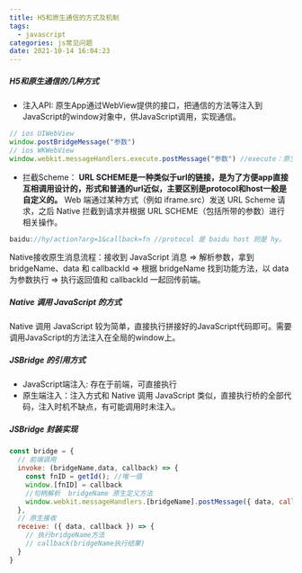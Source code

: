 ```yaml
---
title: H5和原生通信的方式及机制
tags:
  - javascript
categories: js常见问题
date: 2021-10-14 16:04:23
---
```


##### H5和原生通信的几种方式

- 注入API: 原生App通过WebView提供的接口，把通信的方法等注入到JavaScript的window对象中，供JavaScript调用，实现通信。

```javascript
// ios UIWebView
window.postBridgeMessage("参数") 
// ios WKWebView
window.webkit.messageHandlers.execute.postMessage("参数") //execute：原生定义方法
```

- 拦截Scheme：
  **URL SCHEME是一种类似于url的链接，是为了方便app直接互相调用设计的，形式和普通的url近似，主要区别是protocol和host一般是自定义的。**
  Web 端通过某种方式（例如 iframe.src）发送 URL Scheme 请求，之后 Native 拦截到请求并根据 URL SCHEME（包括所带的参数）进行相关操作。

```javascript
baidu://hy/action?arg=1&callback=fn //protocol 是 baidu host 则是 hy。
```

Native接收原生消息流程：接收到 JavaScript 消息 => 解析参数，拿到 bridgeName、data 和 callbackId => 根据 bridgeName 找到功能方法，以 data 为参数执行 => 执行返回值和 callbackId 一起回传前端。

##### Native 调用 JavaScript 的方式

Native 调用 JavaScript 较为简单，直接执行拼接好的JavaScript代码即可。需要调用JavaScript的方法注入在全局的window上。

##### JSBridge 的引用方式

- JavaScript端注入: 存在于前端，可直接执行
- 原生端注入：注入方式和 Native 调用 JavaScript 类似，直接执行桥的全部代码，注入时机不缺点，有可能调用时未注入。

##### JSBridge 封装实现

```javascript
const bridge = {
  // 前端调用
  invoke: (bridgeName,data, callback) => {
    const fnID = getId(); //唯一值
    window.[fnID] = callback
    //句柄解析  bridgeName 原生定义方法
    window.webkit.messageHandlers.[bridgeName].postMessage({ data, callback: fnID })
  },
  // 原生接收
  receive: ({ data, callback }) => {
    // 执行bridgeName方法
    // callback(bridgeName执行结果)
  }
}
```
